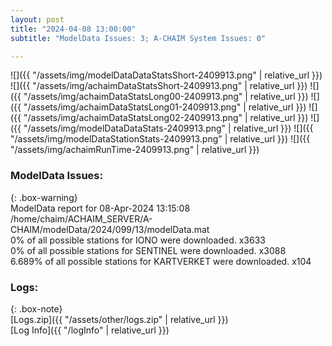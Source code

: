 ```yaml
---
layout: post
title: "2024-04-08 13:00:00"
subtitle: "ModelData Issues: 3; A-CHAIM System Issues: 0"

---
```


![]({{ "/assets/img/modelDataDataStatsShort-2409913.png" | relative_url }})
![]({{ "/assets/img/achaimDataStatsShort-2409913.png" | relative_url }})
![]({{ "/assets/img/achaimDataStatsLong00-2409913.png" | relative_url }})
![]({{ "/assets/img/achaimDataStatsLong01-2409913.png" | relative_url }})
![]({{ "/assets/img/achaimDataStatsLong02-2409913.png" | relative_url }})
![]({{ "/assets/img/modelDataDataStats-2409913.png" | relative_url }})
![]({{ "/assets/img/modelDataStationStats-2409913.png" | relative_url }})
![]({{ "/assets/img/achaimRunTime-2409913.png" | relative_url }})


### ModelData Issues:  
  
{: .box-warning}  
 ModelData report for 08-Apr-2024 13:15:08   
 /home/chaim/ACHAIM_SERVER/A-CHAIM/modelData/2024/099/13/modelData.mat   
 0% of all possible stations for IONO were downloaded. x3633   
 0% of all possible stations for SENTINEL were downloaded. x3088   
 6.689% of all possible stations for KARTVERKET were downloaded. x104   
  


### Logs:  
  
{: .box-note}  
[Logs.zip]({{ "/assets/other/logs.zip" | relative_url }})  
[Log Info]({{ "/logInfo" | relative_url }})  
